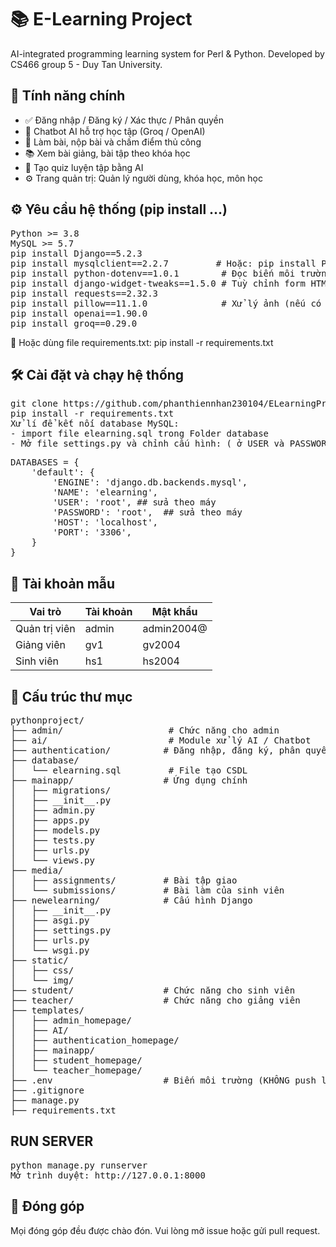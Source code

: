 # 📚 E-Learning Project
 AI-integrated programming learning system for Perl & Python. Developed by CS466 group 5 - Duy Tan University.

## 🚀 Tính năng chính
- ✅ Đăng nhập / Đăng ký / Xác thực / Phân quyền
- 🤖 Chatbot AI hỗ trợ học tập (Groq / OpenAI)
- 📝 Làm bài, nộp bài và chấm điểm thủ công
- 📚 Xem bài giảng, bài tập theo khóa học
- 🧠 Tạo quiz luyện tập bằng AI
- ⚙️ Trang quản trị: Quản lý người dùng, khóa học, môn học

## ⚙️ Yêu cầu hệ thống (pip install ...)
<pre>
Python >= 3.8
MySQL >= 5.7
pip install Django==5.2.3
pip install mysqlclient==2.2.7         # Hoặc: pip install PyMySQL
pip install python-dotenv==1.0.1        # Đọc biến môi trường từ .env
pip install django-widget-tweaks==1.5.0 # Tuỳ chỉnh form HTML
pip install requests==2.32.3
pip install pillow==11.1.0              # Xử lý ảnh (nếu có upload ảnh)
pip install openai==1.90.0
pip install groq==0.29.0</pre>
🔁 Hoặc dùng file requirements.txt:
pip install -r requirements.txt

## 🛠️ Cài đặt và chạy hệ thống
<pre>
git clone https://github.com/phanthiennhan230104/ELearningProject.git hoặc unzip file đã gửi ở trên sakai đã nộp ( giảng viên môn CS466 )
pip install -r requirements.txt
Xử lí để kết nối database MySQL:
- import file elearning.sql trong Folder database
- Mở file settings.py và chỉnh cấu hình: ( ở USER và PASSWORD chỉnh sửa theo MySQL của máy)</pre>
<pre>
DATABASES = {
    'default': {
        'ENGINE': 'django.db.backends.mysql',
        'NAME': 'elearning',
        'USER': 'root', ## sửa theo máy
        'PASSWORD': 'root',  ## sửa theo máy
        'HOST': 'localhost',
        'PORT': '3306',
    }
}</pre>

## 🔐 Tài khoản mẫu
| Vai trò       | Tài khoản| Mật khẩu     |
| ------------- | ---------| ------------ |
| Quản trị viên | admin    | admin2004@   |
| Giảng viên    | gv1      | gv2004       |
| Sinh viên     | hs1      | hs2004       |

## 📁 Cấu trúc thư mục
<pre>pythonproject/
├── admin/                    # Chức năng cho admin
├── ai/                       # Module xử lý AI / Chatbot
├── authentication/          # Đăng nhập, đăng ký, phân quyền
├── database/
│   └── elearning.sql         # File tạo CSDL
├── mainapp/                 # Ứng dụng chính
│   ├── migrations/
│   ├── __init__.py
│   ├── admin.py
│   ├── apps.py
│   ├── models.py
│   ├── tests.py
│   ├── urls.py
│   └── views.py
├── media/
│   ├── assignments/         # Bài tập giao
│   └── submissions/         # Bài làm của sinh viên
├── newelearning/            # Cấu hình Django
│   ├── __init__.py
│   ├── asgi.py
│   ├── settings.py
│   ├── urls.py
│   └── wsgi.py
├── static/
│   ├── css/
│   └── img/
├── student/                 # Chức năng cho sinh viên
├── teacher/                 # Chức năng cho giảng viên
├── templates/
│   ├── admin_homepage/
│   ├── AI/
│   ├── authentication_homepage/
│   ├── mainapp/
│   ├── student_homepage/
│   └── teacher_homepage/
├── .env                     # Biến môi trường (KHÔNG push lên GitHub)
├── .gitignore
├── manage.py
├── requirements.txt</pre>

## RUN SERVER
<pre>
python manage.py runserver
Mở trình duyệt: http://127.0.0.1:8000</pre>

## 🤝 Đóng góp
Mọi đóng góp đều được chào đón. Vui lòng mở issue hoặc gửi pull request.
